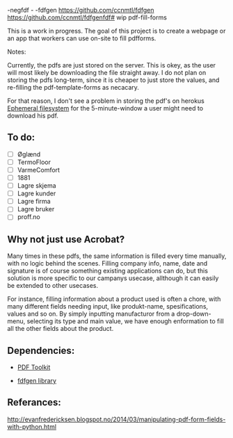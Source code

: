  -negfdf - -fdfgen
https://github.com/ccnmtl/fdfgen
https://github.com/ccnmtl/fdfgenfdf# wip pdf-fill-forms

This is a work in progress. The goal of this project is to create a webpage or an app that workers can use on-site to fill pdfforms.

Notes:

Currently, the pdfs are just stored on the server. This is okey, as the user will most likely be downloading the file straight away. I do not plan on storing the pdfs long-term, since it is cheaper to just store the values, and re-filling the pdf-template-forms as necacary.

For that reason, I don't see a problem in storing the pdf's on herokus [Ephemeral filesystem](https://devcenter.heroku.com/articles/dynos#ephemeral-filesystem) for the 5-minute-window a user might need to download his pdf.

## To do:

 - [ ] Øglænd
 - [ ] TermoFloor
 - [ ] VarmeComfort
 - [ ] 1881
 - [ ] Lagre skjema
 - [ ] Lagre kunder
 - [ ] Lagre firma
 - [ ] Lagre bruker
 - [ ] proff.no

## Why not just use Acrobat?

Many times in these pdfs, the same information is filled every time manually, with no logic behind the scenes. Filling company info, name, date and signature is of course something existing applications can do, but this solution is more specific to our campanys usecase, allthough it can easily be extended to other usecases.

For instance, filling information about a product used is often a chore, with many different fields needing input, like produkt-name, spesifications, values and so on. By simply inputting manufacturor from a drop-down-menu, selecting its type and main value, we have enough enformation to fill all the other fields about the product.

## Dependencies:

- [PDF Toolkit][pdftk]
- [fdfgen library][8e184bcc]

  [pdftk]: http://www.pdflabs.com/tools/pdftk-server/
  [8e184bcc]: https://github.com/ccnmtl/fdfgen "fdfgen library"

## Referances:

http://evanfredericksen.blogspot.no/2014/03/manipulating-pdf-form-fields-with-python.html
